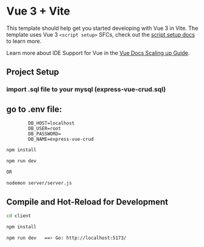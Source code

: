 # Vue 3 + Vite


This template should help get you started developing with Vue 3 in Vite. The template uses Vue 3 `<script setup>` SFCs, check out the [script setup docs](https://v3.vuejs.org/api/sfc-script-setup.html#sfc-script-setup) to learn more.

Learn more about IDE Support for Vue in the [Vue Docs Scaling up Guide](https://vuejs.org/guide/scaling-up/tooling.html#ide-support).

## Project Setup

  ### import .sql file to your mysql (express-vue-crud.sql)

 ## go to .env file: 

            DB_HOST=localhost
            DB_USER=root
            DB_PASSWORD=
            DB_NAME=express-vue-crud

```sh
npm install

npm run dev

OR   

nodemon server/server.js
```

## Compile and Hot-Reload for Development

```sh
cd client

npm install

npm run dev   ==> Go: http://localhost:5173/
```

## 
